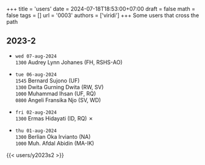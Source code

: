 +++
title = 'users'
date = 2024-07-18T18:53:00+07:00
draft = false
math = false
tags = []
url = '0003'
authors = ['viridi']
+++
Some users that cross the path<!--more-->


## 2023-2
- `wed 07-aug-2024`\
`1300` Audrey Lynn Johanes (FH, RSHS-AO) 

- `tue 06-aug-2024` \
`1545` Bernard Sujono (UF) \
`1300` Dwita Gurning Dwita (RW, SV) \
`1000` Muhammad Ihsan (UF, RQ) \
`0800` Angeli Fransika Njo (SV, WD)

- `fri 02-aug-2024` \
`1300` Ermas Hidayati (ID, RQ) &cross;

- `thu 01-aug-2024` \
`1300` Berlian Oka Irvianto (NA) \
`1000` Muh. Afdal Abidin (MA-IK)

{{< users/y2023s2 >}}
